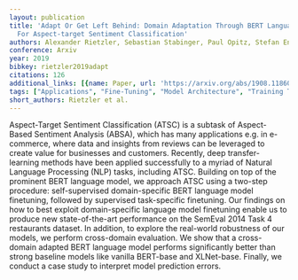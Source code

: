 ```yaml
---
layout: publication
title: 'Adapt Or Get Left Behind: Domain Adaptation Through BERT Language Model Finetuning
  For Aspect-target Sentiment Classification'
authors: Alexander Rietzler, Sebastian Stabinger, Paul Opitz, Stefan Engl
conference: Arxiv
year: 2019
bibkey: rietzler2019adapt
citations: 126
additional_links: [{name: Paper, url: 'https://arxiv.org/abs/1908.11860'}]
tags: ["Applications", "Fine-Tuning", "Model Architecture", "Training Techniques"]
short_authors: Rietzler et al.
---
```

Aspect-Target Sentiment Classification (ATSC) is a subtask of Aspect-Based
Sentiment Analysis (ABSA), which has many applications e.g. in e-commerce,
where data and insights from reviews can be leveraged to create value for
businesses and customers. Recently, deep transfer-learning methods have been
applied successfully to a myriad of Natural Language Processing (NLP) tasks,
including ATSC. Building on top of the prominent BERT language model, we
approach ATSC using a two-step procedure: self-supervised domain-specific BERT
language model finetuning, followed by supervised task-specific finetuning. Our
findings on how to best exploit domain-specific language model finetuning
enable us to produce new state-of-the-art performance on the SemEval 2014 Task
4 restaurants dataset. In addition, to explore the real-world robustness of our
models, we perform cross-domain evaluation. We show that a cross-domain adapted
BERT language model performs significantly better than strong baseline models
like vanilla BERT-base and XLNet-base. Finally, we conduct a case study to
interpret model prediction errors.
